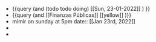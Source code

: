 - {{query (and (todo todo doing) [[Sun, 23-01-2022]] ) }}
- {{query (and [[Finanzas Públicas]] [[yellow]] )}}
- mimir on sunday at 5pm
  date:: [[Jan 23rd, 2022]]
-
-